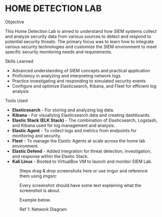 # HOME DETECTION LAB
Objective

This Home Detection Lab is aimed to understand how SIEM systems collect and analyze security data from various sources to detect and respond to potential security threats.
The primary focus was to learn how to integrate various security technologies and customize the SIEM environment to meet specific security monitoring needs and requirements.

Skills Learned

<ul>
  <li>Advanced understanding of SIEM concepts and practical application</li>
  <li>Proficiency in analyzing and interpreting network logs</li>
  <li>Practice investigating and responding to simulated security events</li>
  <li>Configure and optimize Elasticsearch, Kibana, and Fleet for efficient log analysis</li>
</ul>

Tools Used
<ul>
  <li><strong>Elasticsearch</strong> - For storing and analyzing log data.</li>
  <li><strong>Kibana</strong> - For visualizing Elasticsearch data and creating dashboards.</li>
  <li><strong>Elastic Stack (ELK Stack)</strong> - The combination of Elasticsearch, Logstash, and Kibana used for log management and analysis.</li>
  <li><strong>Elastic Agent</strong> - To collect logs and metrics from endpoints for monitoring and security.</li>
  <li><strong>Fleet</strong> - To manage the Elastic Agents at scale across the home lab environment.</li>
  <li><strong>Elastic Defend</strong> - Added integration for threat detection, investigation, and response within the Elastic Stack.</li>
  <li><strong>Kali Linux</strong> - Booted to VirtualBox VM to launch and monitor SIEM Lab.</li>
<ul>


Steps
drag & drop screenshots here or use imgur and reference them using imgsrc

Every screenshot should have some text explaining what the screenshot is about.

Example below.

Ref 1: Network Diagram
